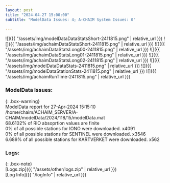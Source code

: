 ```yaml
---
layout: post
title: "2024-04-27 15:00:00"
subtitle: "ModelData Issues: 4; A-CHAIM System Issues: 0"

---
```


![]({{ "/assets/img/modelDataDataStatsShort-2411815.png" | relative_url }})
![]({{ "/assets/img/achaimDataStatsShort-2411815.png" | relative_url }})
![]({{ "/assets/img/achaimDataStatsLong00-2411815.png" | relative_url }})
![]({{ "/assets/img/achaimDataStatsLong01-2411815.png" | relative_url }})
![]({{ "/assets/img/achaimDataStatsLong02-2411815.png" | relative_url }})
![]({{ "/assets/img/modelDataDataStats-2411815.png" | relative_url }})
![]({{ "/assets/img/modelDataStationStats-2411815.png" | relative_url }})
![]({{ "/assets/img/achaimRunTime-2411815.png" | relative_url }})


### ModelData Issues:  
  
{: .box-warning}  
 ModelData report for 27-Apr-2024 15:15:10   
 /home/chaim/ACHAIM_SERVER/A-CHAIM/modelData/2024/118/15/modelData.mat   
 68.6102% of RIO absoprtion values are finite   
 0% of all possible stations for IONO were downloaded. x4091   
 0% of all possible stations for SENTINEL were downloaded. x3546   
 6.689% of all possible stations for KARTVERKET were downloaded. x562   
  


### Logs:  
  
{: .box-note}  
[Logs.zip]({{ "/assets/other/logs.zip" | relative_url }})  
[Log Info]({{ "/logInfo" | relative_url }})  

